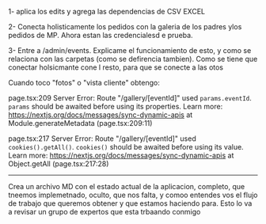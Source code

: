 1- aplica los edits y agrega las dependencias de CSV EXCEL

2- Conecta holisticamente los pedidos con la galeria de los padres ylos pedidos de MP. Ahora estan las credencialesd e prueba.

3- Entre a /admin/events. Explicame el funcionamiento de esto, y como se relaciona con las carpetas (como se defirencia tambien). Como se tiene que conectar holsicmante cone l resto, para que se conecte a las otos 

Cuando toco "fotos" o "vista cliente"  obtengo:

page.tsx:209  Server   Error: Route "/gallery/[eventId]" used `params.eventId`. `params` should be awaited before using its properties. Learn more: https://nextjs.org/docs/messages/sync-dynamic-apis
    at Module.generateMetadata (page.tsx:209:11)

page.tsx:217  Server   Error: Route "/gallery/[eventId]" used `cookies().getAll()`. `cookies()` should be awaited before using its value. Learn more: https://nextjs.org/docs/messages/sync-dynamic-apis
    at Object.getAll (page.tsx:217:28)



-----

Crea un archivo MD con el estado actual de la aplicacion, completo, que tneemos implemetnado, oculto, que nos falta, y comoo entendes vos el flujo de trabajo que queremos obtener y que estamos haciendo para. Esto lo va a revisar un grupo de expertos que esta trbaando conmigo
